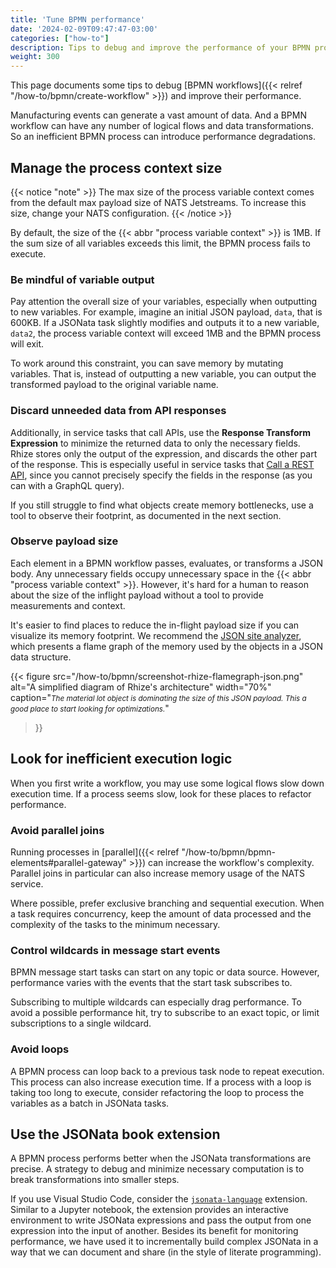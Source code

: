```yaml
---
title: 'Tune BPMN performance'
date: '2024-02-09T09:47:47-03:00'
categories: ["how-to"]
description: Tips to debug and improve the performance of your BPMN process
weight: 300
---
```


This page documents some tips to debug [BPMN workflows]({{< relref "/how-to/bpmn/create-workflow" >}}) and improve their performance.

Manufacturing events can generate a vast amount of data.
And a BPMN workflow can have any number of logical flows and data transformations.
So an inefficient BPMN process can introduce performance degradations.

## Manage the process context size

{{< notice "note" >}}
The max size of the process variable context comes from the default max payload size of NATS Jetstreams.
To increase this size, change your NATS configuration.
{{< /notice >}}

By default, the size of the {{< abbr "process variable context" >}} is 1MB.
If the sum size of all variables exceeds this limit, the BPMN process fails to execute.

### Be mindful of variable output

Pay attention the overall size of your variables, especially when outputting to new variables.
For example, imagine an initial JSON payload, `data`, that is 600KB.
If a JSONata task slightly modifies and outputs it to a new variable, `data2`, the process variable context will exceed 1MB and the BPMN process will exit.

To work around this constraint, you can save memory by mutating variables.
That is, instead of outputting a new variable, you can output the transformed payload to the original variable name.

### Discard unneeded data from API responses

Additionally, in service tasks that call APIs, use the **Response Transform Expression** to minimize the returned data to only the necessary fields.
Rhize stores only the output of the expression, and discards the other part of the response. This is especially useful in service tasks that [Call a REST API](https://docs.rhize.com/how-to/bpmn/bpmn-elements/#call-rest-api), since you cannot precisely specify the fields in the response (as you can with a GraphQL query).

If you still struggle to find what objects create memory bottlenecks, use a tool to observe their footprint, as documented in the next section.

### Observe payload size

Each element in a BPMN workflow passes, evaluates, or transforms a JSON body.
Any unnecessary fields occupy unnecessary space in the {{< abbr "process variable context" >}}.
However, it's hard for a human to reason about the size of the inflight payload without a tool to provide measurements and context.

It's easier to find places to reduce the in-flight payload size if you can visualize its memory footprint. 
We recommend the [JSON site analyzer](https://www.debugbear.com/json-size-analyzer), which presents a flame graph of the memory used by the objects in a JSON data structure.


{{< figure
src="/how-to/bpmn/screenshot-rhize-flamegraph-json.png"
alt="A simplified diagram of Rhize's architecture"
width="70%"
caption="<em><small>The material lot object is dominating the size of this JSON payload. This a good place to start looking for optimizations.</small></em>"
>}}


## Look for inefficient execution logic

When you first write a workflow, you may use some logical flows slow down execution time.
If a process seems slow, look for these places to refactor performance.

### Avoid parallel joins

Running processes in [parallel]({{< relref "/how-to/bpmn/bpmn-elements#parallel-gateway" >}}) can increase the workflow's complexity.
Parallel joins in particular can also increase memory usage of the NATS service.

Where possible, prefer exclusive branching and sequential execution.
When a task requires concurrency, keep the amount of data processed and the complexity of the tasks to the minimum necessary.

### Control wildcards in message start events

BPMN message start tasks can start on any topic or data source. However, performance varies with the events that the start task subscribes to.

Subscribing to multiple wildcards can especially drag performance.
To avoid a possible performance hit, try to subscribe to an exact topic, or limit subscriptions to a single wildcard.

### Avoid loops

A BPMN process can loop back to a previous task node to repeat execution.
This process can also increase execution time.
If a process with a loop is taking too long to execute, consider refactoring the loop to process the variables as a batch in JSONata tasks.

## Use the JSONata book extension

A BPMN process performs better when the JSONata transformations are precise.
A strategy to debug and minimize necessary computation is to break transformations into smaller steps.

If you use Visual Studio Code, consider the [`jsonata-language`](https://marketplace.visualstudio.com/items?itemName=bigbug.vscode-language-jsonata) extension.
Similar to a Jupyter notebook, the extension provides an interactive environment to write JSONata expressions and pass the output from one expression into the input of another.
Besides its benefit for monitoring performance, we have used it to incrementally build complex JSONata in a way that we can document and share (in the style of literate programming).

